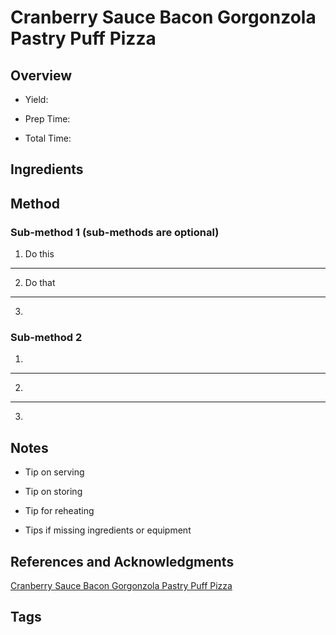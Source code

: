# Cranberry Sauce Bacon Gorgonzola Pastry Puff Pizza

## Overview

- Yield:

- Prep Time:

- Total Time:

## Ingredients



## Method

### Sub-method 1 (sub-methods are optional)

1. Do this
---
2. Do that
---
3.

### Sub-method 2

1.
---
2.
---
3.

## Notes

- Tip on serving

- Tip on storing

- Tip for reheating

- Tips if missing ingredients or equipment

## References and Acknowledgments

[Cranberry Sauce Bacon Gorgonzola Pastry Puff Pizza](http://bakerbynature.com/cranberry-sauce-bacon-gorgonzola-pastry-puff-pizza/)

## Tags


